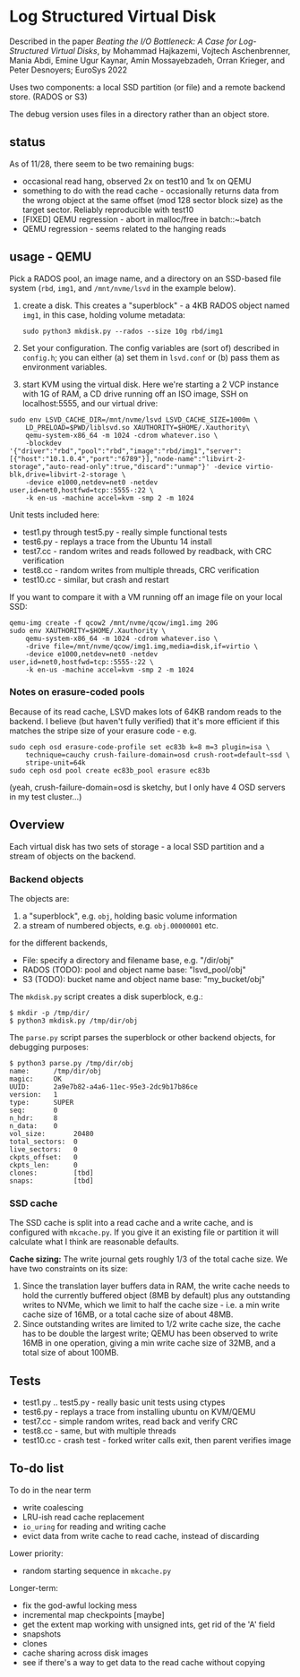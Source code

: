 # Log Structured Virtual Disk

Described in the paper *Beating the I/O Bottleneck: A Case for Log-Structured Virtual Disks*, by Mohammad Hajkazemi, Vojtech Aschenbrenner, Mania Abdi, Emine Ugur Kaynar, Amin Mossayebzadeh, Orran Krieger, and Peter Desnoyers; EuroSys 2022

Uses two components: a local SSD partition (or file) and a remote backend store. (RADOS or S3)

The debug version uses files in a directory rather than an object store.

## status
As of 11/28, there seem to be two remaining bugs:
- occasional read hang, observed 2x on test10 and 1x on QEMU
- something to do with the read cache - occasionally returns data from the wrong object at the same offset (mod 128 sector block size) as the target sector. Reliably reproducible with test10
- [FIXED] QEMU regression - abort in malloc/free in batch::~batch
- QEMU regression - seems related to the hanging reads

## usage - QEMU

Pick a RADOS pool, an image name, and a directory on an SSD-based file system (`rbd`, `img1`, and `/mnt/nvme/lsvd` in the example below).

1. create a disk. This creates a "superblock" - a 4KB RADOS object named `img1`, in this case, holding volume metadata:

    `sudo python3 mkdisk.py --rados --size 10g rbd/img1`

2. Set your configuration. The config variables are (sort of) described in `config.h`; you can either (a) set them in `lsvd.conf` or (b) pass them as environment variables. 

3. start KVM using the virtual disk. Here we're starting a 2 VCP instance with 1G of RAM, a CD drive running off an ISO image, SSH on localhost:5555, and our virtual drive:
```
sudo env LSVD_CACHE_DIR=/mnt/nvme/lsvd LSVD_CACHE_SIZE=1000m \
	LD_PRELOAD=$PWD/liblsvd.so XAUTHORITY=$HOME/.Xauthority\
    qemu-system-x86_64 -m 1024 -cdrom whatever.iso \
    -blockdev '{"driver":"rbd","pool":"rbd","image":"rbd/img1","server":[{"host":"10.1.0.4","port":"6789"}],"node-name":"libvirt-2-storage","auto-read-only":true,"discard":"unmap"}' -device virtio-blk,drive=libvirt-2-storage \
    -device e1000,netdev=net0 -netdev user,id=net0,hostfwd=tcp::5555-:22 \
    -k en-us -machine accel=kvm -smp 2 -m 1024
```

Unit tests included here:
- test1.py through test5.py - really simple functional tests
- test6.py - replays a trace from the Ubuntu 14 install
- test7.cc - random writes and reads followed by readback, with CRC verification
- test8.cc - random writes from multiple threads, CRC verification
- test10.cc - similar, but crash and restart

If you want to compare it with a VM running off an image file on your local SSD:
```
qemu-img create -f qcow2 /mnt/nvme/qcow/img1.img 20G
sudo env XAUTHORITY=$HOME/.Xauthority \
    qemu-system-x86_64 -m 1024 -cdrom whatever.iso \
    -drive file=/mnt/nvme/qcow/img1.img,media=disk,if=virtio \
	-device e1000,netdev=net0 -netdev user,id=net0,hostfwd=tcp::5555-:22 \
	-k en-us -machine accel=kvm -smp 2 -m 1024
```

### Notes on erasure-coded pools

Because of its read cache, LSVD makes lots of 64KB random reads to the backend. I believe (but haven't fully verified) that it's more efficient if this matches the stripe size of your erasure code - e.g.
```
sudo ceph osd erasure-code-profile set ec83b k=8 m=3 plugin=isa \
    technique=cauchy crush-failure-domain=osd crush-root=default~ssd \
    stripe-unit=64k
sudo ceph osd pool create ec83b_pool erasure ec83b
```

(yeah, crush-failure-domain=osd is sketchy, but I only have 4 OSD servers in my test cluster...)

## Overview

Each virtual disk has two sets of storage - a local SSD partition and a stream of objects on the backend.

### Backend objects

The objects are:
1. a "superblock", e.g. `obj`, holding basic volume information
2. a stream of numbered objects, e.g. `obj.00000001` etc.

for the different backends,
- File: specify a directory and filename base, e.g. "/dir/obj"
- RADOS (TODO): pool and object name base: "lsvd_pool/obj" 
- S3 (TODO): bucket name and object name base: "my_bucket/obj"

The `mkdisk.py` script creates a disk superblock, e.g.:
```
$ mkdir -p /tmp/dir/
$ python3 mkdisk.py /tmp/dir/obj
```

The `parse.py` script parses the superblock or other backend objects, for debugging purposes:
```
$ python3 parse.py /tmp/dir/obj
name:      /tmp/dir/obj
magic:     OK
UUID:      2a9e7b82-a4a6-11ec-95e3-2dc9b17b86ce
version:   1
type:      SUPER
seq:       0
n_hdr:     8
n_data:    0
vol_size:       20480
total_sectors:  0
live_sectors:   0
ckpts_offset:   0
ckpts_len:      0
clones:         [tbd]
snaps:          [tbd]
```

### SSD cache

The SSD cache is split into a read cache and a write cache, and is configured with `mkcache.py`. If you give it an existing file or partition it will calculate what I think are reasonable defaults.

**Cache sizing:** The write journal gets roughly 1/3 of the total cache size. We have two constraints on its size:
1. Since the translation layer buffers data in RAM, the write cache needs to hold the currently buffered object (8MB by default) plus any outstanding writes to NVMe, which we limit to half the cache size - i.e. a min write cache size of 16MB, or a total cache size of about 48MB.
1. Since outstanding writes are limited to 1/2 write cache size, the cache has to be double the largest write; QEMU has been observed to write 16MB in one operation, giving a min write cache size of 32MB, and a total size of about 100MB.

## Tests

- test1.py .. test5.py - really basic unit tests using ctypes
- test6.py - replays a trace from installing ubuntu on KVM/QEMU
- test7.cc - simple random writes, read back and verify CRC
- test8.cc - same, but with multiple threads
- test10.cc - crash test - forked writer calls exit, then parent verifies image

## To-do list

To do in the near term
- write coalescing
- LRU-ish read cache replacement
- `io_uring` for reading and writing cache
-  evict data from write cache to read cache, instead of discarding

Lower priority:
- random starting sequence in `mkcache.py`

Longer-term:
- fix the god-awful locking mess
- incremental map checkpoints [maybe]
- get the extent map working with unsigned ints, get rid of the 'A' field
- snapshots
- clones
- cache sharing across disk images
- see if there's a way to get data to the read cache without copying
